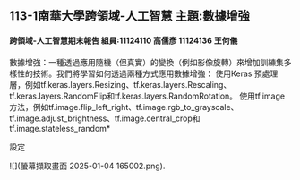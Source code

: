 113-1南華大學跨領域-人工智慧 主題:數據增強
--------------------------------------------------------------------
#### 跨領域-人工智慧期末報告 組員:11124110 高儒彥 11124136 王何儀

數據增強：一種透過應用隨機（但真實）的變換（例如影像旋轉）來增加訓練集多樣性的技術。我們將學習如何透過兩種方式應用數據增強：
使用Keras 預處理層，例如tf.keras.layers.Resizing、tf.keras.layers.Rescaling、tf.keras.layers.RandomFlip和tf.keras.layers.RandomRotation。
使用tf.image方法，例如tf.image.flip_left_right、tf.image.rgb_to_grayscale、tf.image.adjust_brightness、tf.image.central_crop和tf.image.stateless_random*

設定

![](螢幕擷取畫面 2025-01-04 165002.png).
